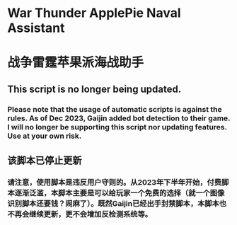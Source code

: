 # War Thunder ApplePie Naval Assistant
# 战争雷霆苹果派海战助手

## This script is no longer being updated.
### Please note that the usage of automatic scripts is against the rules. As of Dec 2023, Gaijin added bot detection to their game. I will no longer be supporting this script nor updating features. Use at your own risk.

## 该脚本已停止更新
### 请注意，使用脚本是违反用户守则的。从2023年下半年开始，付费脚本逐渐泛滥，本脚本主要是可以给玩家一个免费的选择（就一个图像识别脚本还要钱？闹麻了）。既然Gaijin已经出手封禁脚本，本脚本也不再会继续更新，更不会增加反检测系统等。
